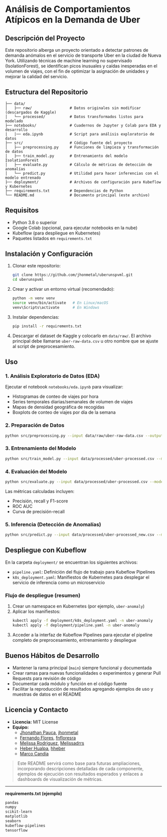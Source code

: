 # Análisis de Comportamientos Atípicos en la Demanda de Uber

## Descripción del Proyecto
Este repositorio alberga un proyecto orientado a detectar patrones de demanda anómalos en el servicio de transporte Uber en la ciudad de Nueva York. Utilizando técnicas de machine learning no supervisado (IsolationForest), se identifican picos inusuales y caídas inesperadas en el volumen de viajes, con el fin de optimizar la asignación de unidades y mejorar la calidad del servicio.

## Estructura del Repositorio
```text
├── data/  
│   ├── raw/                 # Datos originales sin modificar (descargados de Kaggle)  
│   └── processed/           # Datos transformados listos para modelado  
├── notebooks/               # Cuadernos de Jupyter y Colab para EDA y desarrollo
|   |── eda.ipynb            # Script para análisis exploratorio de datos  
├── src/                     # Código fuente del proyecto  
│   ├── preprocessing.py     # Funciones de limpieza y transformación de datos
│   ├── train_model.py       # Entrenamiento del modelo IsolationForest  
│   ├── evaluate.py          # Cálculo de métricas de detección de anomalías  
│   └── predict.py           # Utilidad para hacer inferencias con el modelo entrenado  
├── deployment/              # Archivos de configuración para Kubeflow y Kubernetes  
├── requirements.txt         # Dependencias de Python  
└── README.md                # Documento principal (este archivo)
```

## Requisitos
- Python 3.8 o superior  
- Google Colab (opcional, para ejecutar notebooks en la nube)  
- Kubeflow (para despliegue en Kubernetes)  
- Paquetes listados en `requirements.txt`

## Instalación y Configuración
1. Clonar este repositorio:  
   ```bash
   git clone https://github.com/jhonmetal/uberunspvml.git
   cd uberunspvml
   ```
2. Crear y activar un entorno virtual (recomendado):  
   ```bash
   python -m venv venv
   source venv/bin/activate   # En Linux/macOS  
   venv\Scripts\activate      # En Windows  
   ```
3. Instalar dependencias:  
   ```bash
   pip install -r requirements.txt
   ```
4. Descargar el dataset de Kaggle y colocarlo en `data/raw/`. El archivo principal debe llamarse `uber-raw-data.csv` u otro nombre que se ajuste al script de preprocesamiento.

## Uso

### 1. Análisis Exploratorio de Datos (EDA)  
Ejecutar el notebook `notebooks/eda.ipynb` para visualizar:  
- Histogramas de conteo de viajes por hora  
- Series temporales diarias/semanales de volumen de viajes  
- Mapas de densidad geográfica de recogidas  
- Boxplots de conteo de viajes por día de la semana  

### 2. Preparación de Datos  
```bash
python src/preprocessing.py --input data/raw/uber-raw-data.csv --output data/processed/uber-processed.csv
```

### 3. Entrenamiento del Modelo  
```bash
python src/train_model.py --input data/processed/uber-processed.csv --model_path models/isolation_forest.pkl
```

### 4. Evaluación del Modelo  
```bash
python src/evaluate.py --input data/processed/uber-processed.csv --model_path models/isolation_forest.pkl --metrics_output reports/metrics.json
```
Las métricas calculadas incluyen:
- Precisión, recall y F1-score  
- ROC AUC  
- Curva de precisión-recall  

### 5. Inferencia (Detección de Anomalías)  
```bash
python src/predict.py --input data/processed/uber-processed_new.csv --model_path models/isolation_forest.pkl --output results/anomalies.csv
```

## Despliegue con Kubeflow
En la carpeta `deployment/` se encuentran los siguientes archivos:
- `pipeline.yaml`: Definición del flujo de trabajo para Kubeflow Pipelines  
- `k8s_deployment.yaml`: Manifiestos de Kubernetes para desplegar el servicio de inferencia como un microservicio

### Flujo de despliegue (resumen)
1. Crear un namespace en Kubernetes (por ejemplo, `uber-anomaly`)  
2. Aplicar los manifiestos:  
   ```bash
   kubectl apply -f deployment/k8s_deployment.yaml -n uber-anomaly
   kubectl apply -f deployment/pipeline.yaml -n uber-anomaly
   ```
3. Acceder a la interfaz de Kubeflow Pipelines para ejecutar el pipeline completo de preprocesamiento, entrenamiento y despliegue

## Buenos Hábitos de Desarrollo
- Mantener la rama principal (`main`) siempre funcional y documentada  
- Crear ramas para nuevas funcionalidades o experimentos y generar Pull Requests para revisión de código  
- Documentar cada módulo y función en el código fuente  
- Facilitar la reproducción de resultados agregando ejemplos de uso y muestras de datos en el README

## Licencia y Contacto
- **Licencia:** MIT License  
- **Equipo:**
  - [Jhonathan Pauca](mailto:jhonathan.pauca@unmsm.edu.pe), [jhonmetal](https://github.com/jhonmetal/)
  - [Fernando Flores](mailto:fernando.floresr@unmsm.edu.pe), [fnfloresra](https://github.com/fnfloresra)
  - [Melissa Rodriguez](mailto:melissa.rodriguezs@unmsm.edu.pe), [Melissadrrs](https://github.com/Melissadrrs)
  - [Heber Hualpa](mailto:heber.hualpa@unmsm.edu.pe), [hheber](https://github.com/hheber/)
  - [Marco Candia](mailto:marco.candia@unmsm.edu.pe)

> Este README servirá como base para futuras ampliaciones, incorporando descripciones detalladas de cada componente, ejemplos de ejecución con resultados esperados y enlaces a dashboards de visualización de métricas.

---

**requirements.txt (ejemplo)**  
```txt
pandas
numpy
scikit-learn
matplotlib
seaborn
kubeflow-pipelines
tensorflow
```
